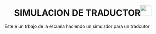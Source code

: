 <h1 align="center">SIMULACION DE TRADUCTOR<img src="https://mir-s3-cdn-cf.behance.net/project_modules/max_1200/06f21a161921919.63cd7887d0a70.gif" width="35"></h1>
Este e un trbajo de la escuela haciendo un simulador para un tradcutor
